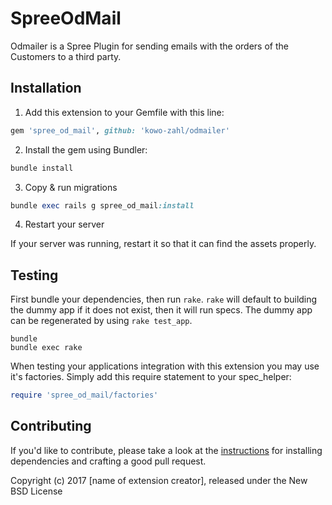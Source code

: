 SpreeOdMail
===========

Odmailer is a Spree Plugin for sending emails with the orders of the Customers to a third party.  

## Installation

1. Add this extension to your Gemfile with this line:
  ```ruby
  gem 'spree_od_mail', github: 'kowo-zahl/odmailer'
  ```

2. Install the gem using Bundler:
  ```ruby
  bundle install
  ```

3. Copy & run migrations
  ```ruby
  bundle exec rails g spree_od_mail:install
  ```

4. Restart your server

  If your server was running, restart it so that it can find the assets properly.

## Testing

First bundle your dependencies, then run `rake`. `rake` will default to building the dummy app if it does not exist, then it will run specs. The dummy app can be regenerated by using `rake test_app`.

```shell
bundle
bundle exec rake
```

When testing your applications integration with this extension you may use it's factories.
Simply add this require statement to your spec_helper:

```ruby
require 'spree_od_mail/factories'
```


## Contributing

If you'd like to contribute, please take a look at the
[instructions](CONTRIBUTING.md) for installing dependencies and crafting a good
pull request.

Copyright (c) 2017 [name of extension creator], released under the New BSD License
